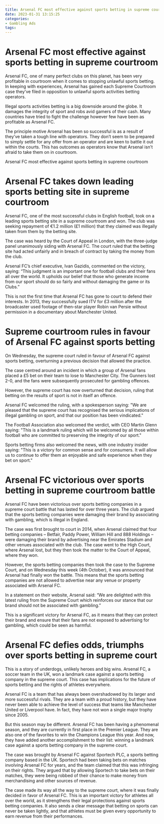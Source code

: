 ```yaml
---
title: Arsenal FC most effective against sports betting in supreme courtroom
date: 2023-01-31 13:15:25
categories:
- Gambling Ads
tags:
---
```



#  Arsenal FC most effective against sports betting in supreme courtroom

Arsenal FC, one of many perfect clubs on this planet, has been very profitable in courtroom when it comes to stopping unlawful sports betting. In keeping with experiences, Arsenal has gained each Supreme Courtroom case they’ve filed in opposition to unlawful sports activities betting operators.

Illegal sports activities betting is a big downside around the globe. It damages the integrity of sport and robs avid gamers of their cash. Many countries have tried to fight the challenge however few have been as profitable as Arsenal FC.

The principle motive Arsenal has been so successful is as a result of they’ve taken a tough line with operators. They don’t seem to be prepared to simply settle for any offer from an operator and are keen to battle it out within the courts. This has outcomes as operators know that Arsenal isn’t afraid to take them on in courtroom.

Arsenal FC most effective against sports betting in supreme courtroom

#  Arsenal FC takes down leading sports betting site in supreme courtroom

Arsenal FC, one of the most successful clubs in English football, took on a leading sports betting site in a supreme courtroom and won. The club was seeking repayment of €1.2 million (£1 million) that they claimed was illegally taken from them by the betting site.

The case was heard by the Court of Appeal in London, with the three-judge panel unanimously siding with Arsenal FC. The court ruled that the betting site had acted unfairly and in breach of contract by taking the money from the club.

Arsenal FC’s chief executive, Ivan Gazidis, commented on the victory, saying: “This judgment is an important one for football clubs and their fans all over the world. It upholds our belief that those who generate income from our sport should do so fairly and without damaging the game or its Clubs.”

This is not the first time that Arsenal FC has gone to court to defend their interests. In 2013, they successfully sued ITV for £3 million after the broadcaster used footage of then-star player Robin van Persie without permission in a documentary about Manchester United.

#  Supreme courtroom rules in favour of Arsenal FC against sports betting

On Wednesday, the supreme court ruled in favour of Arsenal FC against sports betting, overturning a previous decision that allowed the practice.

The case centred around an incident in which a group of Arsenal fans placed a £5 bet on their team to lose to Manchester City. The Gunners lost 2-0, and the fans were subsequently prosecuted for gambling offences.

However, the supreme court has now overturned that decision, ruling that betting on the results of sport is not in itself an offence.

Arsenal FC welcomed the ruling, with a spokesperson saying: "We are pleased that the supreme court has recognised the serious implications of illegal gambling on sport, and that our position has been vindicated."

The Football Association also welcomed the verdict, with CEO Martin Glenn saying: "This is a landmark ruling which will be welcomed by all those within football who are committed to preserving the integrity of our sport."

Sports betting firms also welcomed the news, with one industry insider saying: "This is a victory for common sense and for consumers. It will allow us to continue to offer them an enjoyable and safe experience when they bet on sport."

#  Arsenal FC victorious over sports betting in supreme courtroom battle

Arsenal FC have been victorious over sports betting companies in a supreme court battle that has lasted for over three years. The club argued that the sports betting companies were damaging their brand by associating with gambling, which is illegal in England.

The case was first brought to court in 2014, when Arsenal claimed that four betting companies – Betfair, Paddy Power, William Hill and 888 Holdings – were damaging their brand by advertising near the Emirates Stadium and other venues associated with the club. The case went to the High Court, where Arsenal lost, but they then took the matter to the Court of Appeal, where they won.

However, the sports betting companies then took the case to the Supreme Court, and on Wednesday this week (4th October), it was announced that Arsenal had finally won the battle. This means that the sports betting companies are not allowed to advertise near any venue or property associated with Arsenal FC.

In a statement on their website, Arsenal said: “We are delighted with this latest ruling from the Supreme Court which reinforces our stance that our brand should not be associated with gambling.”

This is a significant victory for Arsenal FC, as it means that they can protect their brand and ensure that their fans are not exposed to advertising for gambling, which could be seen as harmful.

#  Arsenal FC defies odds, triumphs over sports betting in supreme court

This is a story of underdogs, unlikely heroes and big wins. Arsenal FC, a soccer team in the UK, won a landmark case against a sports betting company in the supreme court. This case has implications for the future of sports betting and the rights of athletes everywhere.

Arsenal FC is a team that has always been overshadowed by its larger and more successful rivals. They are a team with a proud history, but they have never been able to achieve the level of success that teams like Manchester United or Liverpool have. In fact, they have not won a single major trophy since 2005.

But this season may be different. Arsenal FC has been having a phenomenal season, and they are currently in first place in the Premier League. They are also one of the favorites to win the Champions League this year. And now, they have added another accomplishment to their list: winning a landmark case against a sports betting company in the supreme court.

The case was brought by Arsenal FC against Sportech PLC, a sports betting company based in the UK. Sportech had been taking bets on matches involving Arsenal FC for years, and the team claimed that this was infringing on their rights. They argued that by allowing Sportech to take bets on their matches, they were being robbed of their chance to make money from merchandising and other sources of revenue.

The case made its way all the way to the supreme court, where it was finally decided in favor of Arsenal FC. This is an important victory for athletes all over the world, as it strengthens their legal protections against sports betting companies. It also sends a clear message that betting on sports can never be taken lightly, and that athletes must be given every opportunity to earn revenue from their performances.